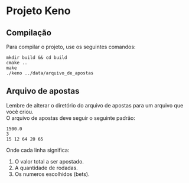 # Projeto Keno

## Compilação

Para compilar o projeto, use os seguintes comandos:

```
mkdir build && cd build
cmake ..
make
./keno ../data/arquivo_de_apostas
```

## Arquivo de apostas

Lembre de alterar o diretório do arquivo de apostas para um arquivo que você criou.<br>
O arquivo de apostas deve seguir o seguinte padrão:

```
1500.0
3
15 12 64 20 65
```

Onde cada linha significa:

1. O valor total a ser apostado.
2. A quantidade de rodadas.
3. Os numeros escolhidos (bets).
